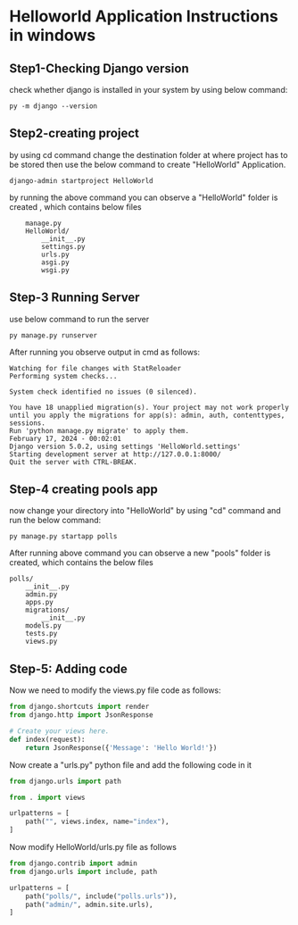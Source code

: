 # Helloworld Application Instructions in windows
## Step1-Checking Django version
check whether django is installed in your system by using below command:

```py -m django --version```

## Step2-creating project
by using cd command change the destination folder at where project has to be stored then use the below command to create "HelloWorld" Application.

```django-admin startproject HelloWorld```

by running the above command you can observe a "HelloWorld" folder is created , which contains below  files
```
    manage.py
    HelloWorld/
        __init__.py
        settings.py
        urls.py
        asgi.py
        wsgi.py
```
## Step-3 Running Server 
use below command to run the server

```py manage.py runserver```

After running you observe output in cmd as follows:

```
Watching for file changes with StatReloader
Performing system checks...

System check identified no issues (0 silenced).

You have 18 unapplied migration(s). Your project may not work properly until you apply the migrations for app(s): admin, auth, contenttypes, sessions.
Run 'python manage.py migrate' to apply them.
February 17, 2024 - 00:02:01
Django version 5.0.2, using settings 'HelloWorld.settings'
Starting development server at http://127.0.0.1:8000/
Quit the server with CTRL-BREAK.
```
## Step-4 creating pools app
now change your directory into "HelloWorld" by using "cd" command and run the below command:

``` py manage.py startapp polls ```

After running above command you can observe a new "pools" folder is created, which contains the below files

```
polls/
    __init__.py
    admin.py
    apps.py
    migrations/
        __init__.py
    models.py
    tests.py
    views.py
```
## Step-5: Adding code

Now we need to modify the views.py file code as follows:
``` python
from django.shortcuts import render
from django.http import JsonResponse

# Create your views here.
def index(request):
    return JsonResponse({'Message': 'Hello World!'})
```
Now create a "urls.py" python file and add the following code in it
``` python
from django.urls import path

from . import views

urlpatterns = [
    path("", views.index, name="index"),
]
```
Now modify HelloWorld/urls.py file as follows
``` python
from django.contrib import admin
from django.urls import include, path

urlpatterns = [
    path("polls/", include("polls.urls")),
    path("admin/", admin.site.urls),
]
```







